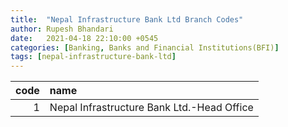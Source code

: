 ```yaml
---
title:  "Nepal Infrastructure Bank Ltd Branch Codes"
author: Rupesh Bhandari
date:   2021-04-18 22:10:00 +0545
categories: [Banking, Banks and Financial Institutions(BFI)]
tags: [nepal-infrastructure-bank-ltd]
---
```


|   code | name                                       |
|-------:|:-------------------------------------------|
|      1 | Nepal Infrastructure Bank Ltd.-Head Office |